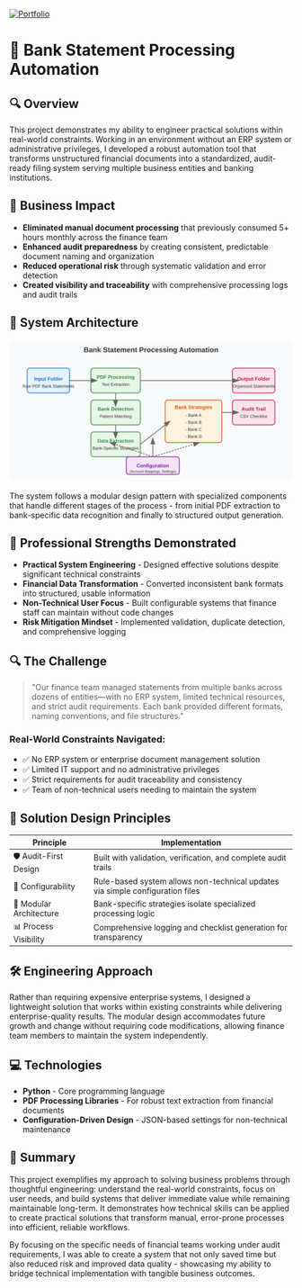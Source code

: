 [![Portfolio](https://img.shields.io/badge/Portfolio-Project-blue.svg)](https://github.com/Filiusd3i)

# 🏦 Bank Statement Processing Automation

## 🔍 Overview
This project demonstrates my ability to engineer practical solutions within real-world constraints. Working in an environment without an ERP system or administrative privileges, I developed a robust automation tool that transforms unstructured financial documents into a standardized, audit-ready filing system serving multiple business entities and banking institutions.

## 💼 Business Impact
- **Eliminated manual document processing** that previously consumed 5+ hours monthly across the finance team
- **Enhanced audit preparedness** by creating consistent, predictable document naming and organization
- **Reduced operational risk** through systematic validation and error detection
- **Created visibility and traceability** with comprehensive processing logs and audit trails

## 🔄 System Architecture

![Bank Statement Processing Flow](./images/bank-statement-flow-download.svg)

The system follows a modular design pattern with specialized components that handle different stages of the process - from initial PDF extraction to bank-specific data recognition and finally to structured output generation.

## 🌟 Professional Strengths Demonstrated
- **Practical System Engineering** - Designed effective solutions despite significant technical constraints
- **Financial Data Transformation** - Converted inconsistent bank formats into structured, usable information
- **Non-Technical User Focus** - Built configurable systems that finance staff can maintain without code changes
- **Risk Mitigation Mindset** - Implemented validation, duplicate detection, and comprehensive logging

## 🔍 The Challenge
> "Our finance team managed statements from multiple banks across dozens of entities—with no ERP system, limited technical resources, and strict audit requirements. Each bank provided different formats, naming conventions, and file structures."

### Real-World Constraints Navigated:
- ✅ No ERP system or enterprise document management solution
- ✅ Limited IT support and no administrative privileges
- ✅ Strict requirements for audit traceability and consistency
- ✅ Team of non-technical users needing to maintain the system

## 🧠 Solution Design Principles
| Principle | Implementation |
|--------|-------------|
| 🛡️ Audit-First Design | Built with validation, verification, and complete audit trails |
| 🔧 Configurability | Rule-based system allows non-technical updates via simple configuration files |
| 🧩 Modular Architecture | Bank-specific strategies isolate specialized processing logic |
| 📊 Process Visibility | Comprehensive logging and checklist generation for transparency |

## 🛠 Engineering Approach
Rather than requiring expensive enterprise systems, I designed a lightweight solution that works within existing constraints while delivering enterprise-quality results. The modular design accommodates future growth and change without requiring code modifications, allowing finance team members to maintain the system independently.

## 💻 Technologies
- **Python** - Core programming language
- **PDF Processing Libraries** - For robust text extraction from financial documents
- **Configuration-Driven Design** - JSON-based settings for non-technical maintenance

## 🎯 Summary
This project exemplifies my approach to solving business problems through thoughtful engineering: understand the real-world constraints, focus on user needs, and build systems that deliver immediate value while remaining maintainable long-term. It demonstrates how technical skills can be applied to create practical solutions that transform manual, error-prone processes into efficient, reliable workflows.

By focusing on the specific needs of financial teams working under audit requirements, I was able to create a system that not only saved time but also reduced risk and improved data quality - showcasing my ability to bridge technical implementation with tangible business outcomes.
